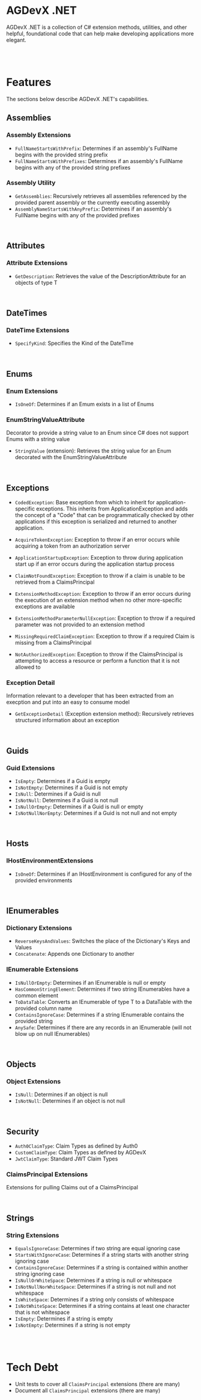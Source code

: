 # AGDevX .NET

AGDevX .NET is a collection of C# extension methods, utilities, and other helpful, foundational code that can help make developing applications more elegant.

<br />
<br />

# Features

The sections below describe AGDevX .NET's capabilities.

## Assemblies

### Assembly Extensions

- `FullNameStartsWithPrefix`: Determines if an assembly's FullName begins with the provided string prefix
- `FullNameStartsWithPrefixes`: Determines if an assembly's FullName begins with any of the provided string prefixes

### Assembly Utility

- `GetAssemblies`: Recursively retrieves all assemblies referenced by the provided parent assembly or the currently executing assembly
- `AssemblyNameStartsWithAnyPrefix`: Determines if an assembly's FullName begins with any of the provided prefixes

<br />

## Attributes

### Attribute Extensions

- `GetDescription`: Retrieves the value of the DescriptionAttribute for an objects of type T

<br />

## DateTimes

### DateTime Extensions

- `SpecifyKind`: Specifies the Kind of the DateTime

<br />

## Enums

### Enum Extensions

- `IsOneOf`: Determines if an Emum exists in a list of Enums

### EnumStringValueAttribute

Decorator to provide a string value to an Enum since C# does not support Enums with a string value

- `StringValue` (extension): Retrieves the string value for an Enum decorated with the EnumStringValueAttribute

<br />

## Exceptions

- `CodedException`: Base exception from which to inherit for application-specific exceptions. This inherits from ApplicationException and adds the concept of a "Code" that can be programmatically checked by other applications if this exception is serialized and returned to another application.

- `AcquireTokenException`: Exception to throw if an error occurs while acquiring a token from an authorization server
- `ApplicationStartupException`: Exception to throw during application start up if an error occurs during the application startup process
- `ClaimNotFoundException`: Exception to throw if a claim is unable to be retrieved from a ClaimsPrincipal
- `ExtensionMethodException`: Exception to throw if an error occurs during the execution of an extension method when no other more-specific exceptions are available
- `ExtensionMethodParameterNullException`: Exception to throw if a required parameter was not provided to an extension method
- `MissingRequiredClaimException`: Exception to throw if a required Claim is missing from a ClaimsPrincipal
- `NotAuthorizedException`: Exception to throw if the ClaimsPrincipal is attempting to access a resource or perform a function that it is not allowed to

### Exception Detail

Information relevant to a developer that has been extracted from an execption and put into an easy to consume model

- `GetExceptionDetail` (Exception extension method): Recursively retrieves structured information about an exception

<br />

## Guids

### Guid Extensions

- `IsEmpty`: Determines if a Guid is empty
- `IsNotEmpty`: Determines if a Guid is not empty
- `IsNull`: Determines if a Guid is null
- `IsNotNull`: Determines if a Guid is not null
- `IsNullOrEmpty`: Determines if a Guid is null or empty
- `IsNotNullNorEmpty`: Determines if a Guid is not null and not empty

<br />

## Hosts

### IHostEnvironmentExtensions

- `IsOneOf`: Determines if an IHostEnvironment is configured for any of the provided environments

<br />

## IEnumerables

### Dictionary Extensions

- `ReverseKeysAndValues`: Switches the place of the Dictionary's Keys and Values
- `Concatenate`: Appends one Dictionary to another

### IEnumerable Extensions

- `IsNullOrEmpty`: Determines if an IEnumerable is null or empty
- `HasCommonStringElement`: Determines if two string IEnumerables have a common element
- `ToDataTable`: Converts an IEnumerable of type T to a DataTable with the provided column name
- `ContainsIgnoreCase`: Determines if a string IEnumerable contains the provided string
- `AnySafe`: Determines if there are any records in an IEnumerable (will not blow up on null IEnumerables)

<br />

## Objects

### Object Extensions

- `IsNull`: Determines if an object is null
- `IsNotNull`: Determines if an object is not null

<br />

## Security

- `Auth0ClaimType`: Claim Types as defined by Auth0
- `CustomClaimType`: Claim Types as defined by AGDevX
- `JwtClaimType`: Standard JWT Claim Types

### ClaimsPrincipal Extensions

Extensions for pulling Claims out of a ClaimsPrincipal

<br />

## Strings

### String Extensions

- `EqualsIgnoreCase`: Determines if two string are equal ignoring case
- `StartsWithIgnoreCase`: Determines if a string starts with another string ignoring case
- `ContainsIgnoreCase`: Determines if a string is contained within another string ignoring case
- `IsNullOrWhiteSpace`: Determines if a string is null or whitespace
- `IsNotNullNorWhiteSpace`: Determines if a string is not null and not whitespace
- `IsWhiteSpace`: Determines if a string only consists of whitespace
- `IsNotWhiteSpace`: Determines if a string contains at least one character that is not whitespace
- `IsEmpty`: Determines if a string is empty
- `IsNotEmpty`: Determines if a string is not empty

<br />
<br />

# Tech Debt

- Unit tests to cover all `ClaimsPrincipal` extensions (there are many)
- Document all `ClaimsPrincipal` extensions (there are many)
